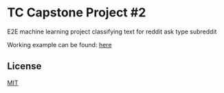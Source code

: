 # TC Capstone Project \#2

E2E machine learning project classifying text for reddit ask type subreddit

Working example can be found: [here](https://where-to-ask.herokuapp.com/)

## License

[MIT](https://opensource.org/licenses/MIT)
